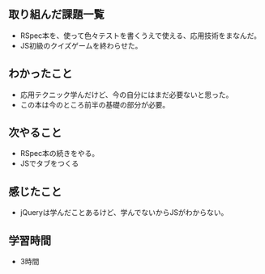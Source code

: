 ## 取り組んだ課題一覧
- RSpec本を、使って色々テストを書くうえで使える、応用技術をまなんだ。
- JS初級のクイズゲームを終わらせた。

## わかったこと
- 応用テクニック学んだけど、今の自分にはまだ必要ないと思った。
- この本は今のところ前半の基礎の部分が必要。

## 次やること
- RSpec本の続きをやる。
- JSでタブをつくる

## 感じたこと
- jQueryは学んだことあるけど、学んでないからJSがわからない。

## 学習時間
- 3時間